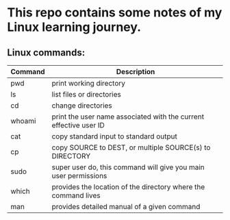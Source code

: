 # This repo contains some notes of my Linux learning journey.





## Linux commands:


| Command | Description |
| --- | --- |
| pwd | print working directory |
| ls | list files or directories |
| cd | change directories |
| whoami |  print the user name associated with the current effective user ID |
| cat | copy standard input to standard output |
| cp | copy SOURCE to DEST, or multiple SOURCE(s) to DIRECTORY |
| sudo| super user do, this command will give you main user permissions |
| which | provides the location of the directory where the command lives |
| man | provides detailed manual of a given command |





